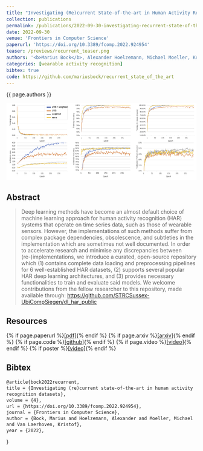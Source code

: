 ```yaml
---
title: "Investigating (Re)current State-of-the-art in Human Activity Recognition Datasets"
collection: publications
permalink: /publications/2022-09-30-investigating-recurrent-state-of-the-art-in-human-activity-recognition-datasets
date: 2022-09-30
venue: 'Frontiers in Computer Science'
paperurl: 'https://doi.org/10.3389/fcomp.2022.924954'
teaser: /previews/recurrent_teaser.png
authors: '<b>Marius Bock</b>, Alexander Hoelzemann, Michael Moeller, Kristof Van Laerhoven'
categories: [wearable activity recognition]
bibtex: true
code: https://github.com/mariusbock/recurrent_state_of_the_art
---
```


{{ page.authors }}

<img class="pub_teaser" src="../images/previews/grokking.png" alt="Teaser Image" title="teaser" />

## Abstract

> Deep learning methods have become an almost default choice of machine learning approach for human activity recognition (HAR) systems that operate on time series data, such as those of wearable sensors. However, the implementations of such methods suffer from complex package dependencies, obsolescence, and subtleties in the implementation which are sometimes not well documented. In order to accelerate research and minimise any discrepancies between (re-)implementations, we introduce a curated, open-source repository which (1) contains complete data loading and preprocessing pipelines for 6 well-established HAR datasets, (2) supports several popular HAR deep learning architectures, and (3) provides necessary functionalities to train and evaluate said models. We welcome contributions from the fellow researcher to this repository, made available through: https://github.com/STRCSussex-UbiCompSiegen/dl_har_public

## Resources

{% if page.paperurl %}<a href=" {{ page.paperurl }} ">[pdf]</a>{% endif %} {% if page.arxiv %}<a href=" {{ page.arxiv }} ">[arxiv]</a>{% endif %} {% if page.code %}<a href=" {{ page.code }} ">[github]</a>{% endif %} {% if page.video %}<a href=" {{ page.video }} ">[video]</a>{% endif %} {% if poster %}<a href=" {{ page.poster }} ">[video]</a>{% endif %}

## Bibtex

    @article{bock2022recurrent,
	title = {Investigating (re)current state-of-the-art in human activity recognition datasets},
	volume = {4},
	url = {https://doi.org/10.3389/fcomp.2022.924954},
	journal = {Frontiers in Computer Science},
	author = {Bock, Marius and Hoelzemann, Alexander and Moeller, Michael and Van Laerhoven, Kristof},
	year = {2022},
}
